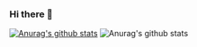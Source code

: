 ### Hi there 👋
[![Anurag's github stats](https://github-readme-stats.vercel.app/api?username=Navachethan-Murugeppa)](https://github.com/anuraghazra/github-readme-stats)
![Anurag's github stats](https://github-readme-stats.vercel.app/api?username=anuraghazra&show_icons=true&theme=radical)

<!--
**Navachethan-Murugeppa/Navachethan-Murugeppa** is a ✨ _special_ ✨ repository because its `README.md` (this file) appears on your GitHub profile.

Here are some ideas to get you started:

- 🔭 I’m currently working on ...
- 🌱 I’m currently learning ...
- 👯 I’m looking to collaborate on ...
- 🤔 I’m looking for help with ...
- 💬 Ask me about ...
- 📫 How to reach me: ...
- 😄 Pronouns: ...
- ⚡ Fun fact: ...
-->
